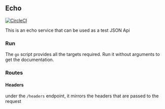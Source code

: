 ## Echo

[![CircleCI](https://circleci.com/gh/sirech/echo.svg?style=svg)](https://circleci.com/gh/sirech/echo)

This is an echo service that can be used as a test JSON Api

### Run

The `go` script provides all the targets required. Run it without arguments to get the documentation.

### Routes

#### Headers

under the `/headers` endpoint, it mirrors the headers that are passed to the request
